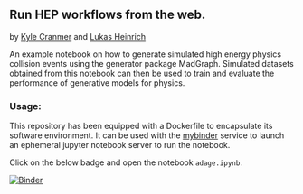 ## Run HEP workflows from the web.


by [Kyle Cranmer](https://github.com/cranmer) and [Lukas Heinrich](https://github.com/lukasheinrich)

An example notebook on how to generate simulated high energy physics collision events using the generator package MadGraph. Simulated datasets obtained from this notebook can then be used to train and evaluate the performance of generative models for physics.

### Usage:

This repository has been equipped with a Dockerfile to encapsulate its software environment. It can be used with the [mybinder](http://mybinder.org) service to launch an ephemeral jupyter notebook server to run the notebook.

Click on the below badge and open the notebook `adage.ipynb`.

[![Binder](http://mybinder.org/badge.svg)](http://mybinder.org/repo/lukasheinrich/weinberg-test)


